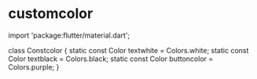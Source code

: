 # customcolor
import 'package:flutter/material.dart';

class Constcolor {
  static const Color textwhite = Colors.white;
  static const Color textblack = Colors.black;
  static const Color buttoncolor = Colors.purple;
}
